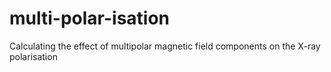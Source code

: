 # multi-polar-isation
Calculating the effect of multipolar magnetic field components on the X-ray polarisation
